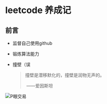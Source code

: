 # leetcode 养成记

## 前言

* 监督自己使用github
  
* 锻炼算法能力
  
* 撞壁（误
  
  > 撞壁是潜移默化的，撞壁是润物无声的。
  > 
  > ​                                         ——爱因斯坦

![P眼交易](http://www.zhaodanji.com/uploadfile/2016/0308/20160308062521318.jpg)